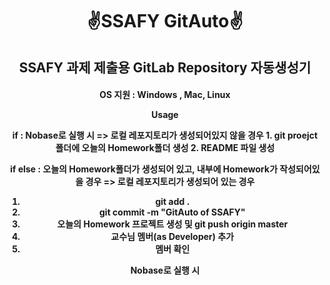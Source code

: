 <h1 align="center">✌️SSAFY GitAuto✌️

<h2 align="center">SSAFY 과제 제출용 GitLab Repository 자동생성기


<h4 align="center">OS 지원 : Windows , Mac, Linux

Usage

if : Nobase로 실행 시
    => 로컬 레포지토리가 생성되어있지 않을 경우
    1. git proejct 폴더에 오늘의 Homework폴더 생성
    2. README 파일 생성

if else : 오늘의 Homework폴더가 생성되어 있고, 내부에 Homework가 작성되어있을 경우
    => 로컬 레포지토리가 생성되어 있는 경우

1. git add .
2. git commit -m "GitAuto of SSAFY"
3. 오늘의 Homework 프로젝트 생성 및 git push origin master
4. 교수님 멤버(as Developer) 추가
5. 멤버 확인






Nobase로 실행 시